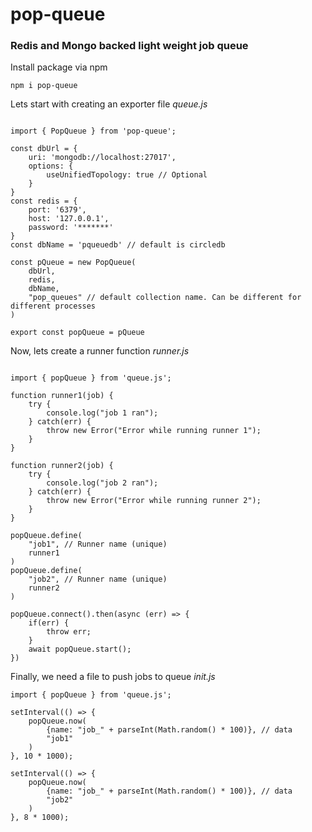 
# pop-queue

### Redis and Mongo backed light weight job queue
Install package via npm
```
npm i pop-queue
```
Lets start with creating an exporter file *queue.js*
```

import { PopQueue } from 'pop-queue';

const dbUrl = {
	uri: 'mongodb://localhost:27017',
	options: {
		useUnifiedTopology: true // Optional
	}
}
const redis = {
	port: '6379',
	host: '127.0.0.1',
	password: '*******'
}
const dbName = 'pqueuedb' // default is circledb

const pQueue = new PopQueue(
	dbUrl,
	redis,
	dbName,
	"pop_queues" // default collection name. Can be different for different processes
)

export const popQueue = pQueue

```

Now, lets create a runner function  *runner.js*

```

import { popQueue } from 'queue.js';

function runner1(job) {
	try {
		console.log("job 1 ran");
	} catch(err) {
		throw new Error("Error while running runner 1");
	}
}

function runner2(job) {
	try {
		console.log("job 2 ran");
	} catch(err) {
		throw new Error("Error while running runner 2");
	}
}

popQueue.define(
	"job1", // Runner name (unique)
	runner1
)
popQueue.define(
	"job2", // Runner name (unique)
	runner2
)

popQueue.connect().then(async (err) => {
	if(err) {
		throw err;
	}
	await popQueue.start();
})

```

Finally, we need a file to push jobs to queue *init.js*

```
import { popQueue } from 'queue.js';

setInterval(() => {
	popQueue.now(
		{name: "job_" + parseInt(Math.random() * 100)}, // data
		"job1"
	)
}, 10 * 1000);

setInterval(() => {
	popQueue.now(
		{name: "job_" + parseInt(Math.random() * 100)}, // data
		"job2"
	)
}, 8 * 1000);

```